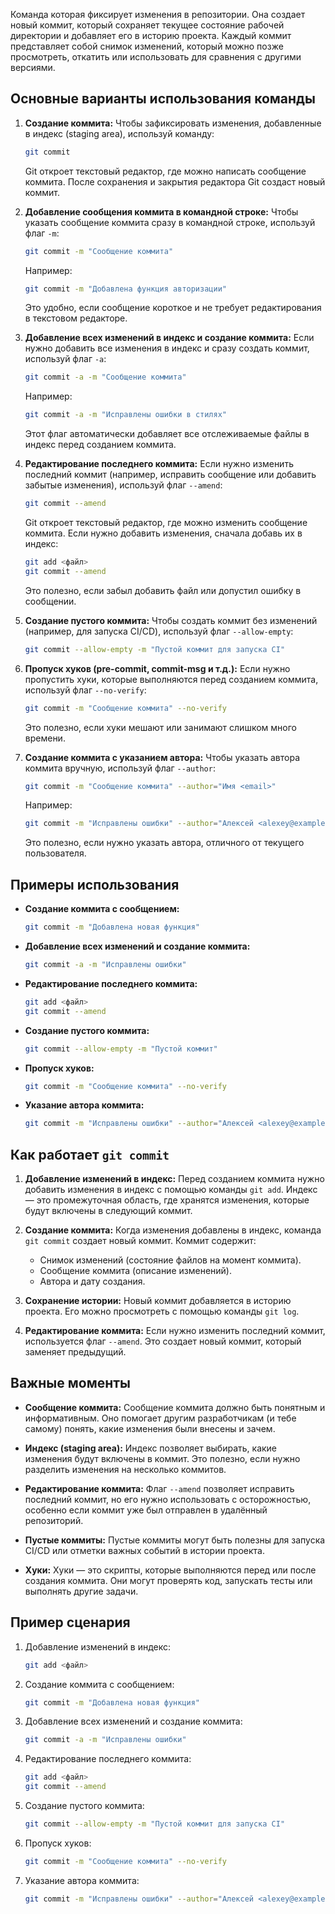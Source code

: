 Команда которая фиксирует изменения в репозитории. Она создает новый коммит, который сохраняет текущее состояние рабочей директории и добавляет его в историю проекта. Каждый коммит представляет собой снимок изменений, который можно позже просмотреть, откатить или использовать для сравнения с другими версиями.

## Основные варианты использования команды

1. **Создание коммита:**
   Чтобы зафиксировать изменения, добавленные в индекс (staging area), используй команду:

   ```bash
   git commit
   ```

   Git откроет текстовый редактор, где можно написать сообщение коммита. После сохранения и закрытия редактора Git создаст новый коммит.

2. **Добавление сообщения коммита в командной строке:**
   Чтобы указать сообщение коммита сразу в командной строке, используй флаг `-m`:

   ```bash
   git commit -m "Сообщение коммита"
   ```

   Например:

   ```bash
   git commit -m "Добавлена функция авторизации"
   ```

   Это удобно, если сообщение короткое и не требует редактирования в текстовом редакторе.

3. **Добавление всех изменений в индекс и создание коммита:**
   Если нужно добавить все изменения в индекс и сразу создать коммит, используй флаг `-a`:

   ```bash
   git commit -a -m "Сообщение коммита"
   ```

   Например:

   ```bash
   git commit -a -m "Исправлены ошибки в стилях"
   ```

   Этот флаг автоматически добавляет все отслеживаемые файлы в индекс перед созданием коммита.

4. **Редактирование последнего коммита:**
   Если нужно изменить последний коммит (например, исправить сообщение или добавить забытые изменения), используй флаг `--amend`:

   ```bash
   git commit --amend
   ```

   Git откроет текстовый редактор, где можно изменить сообщение коммита. Если нужно добавить изменения, сначала добавь их в индекс:

   ```bash
   git add <файл>
   git commit --amend
   ```

   Это полезно, если забыл добавить файл или допустил ошибку в сообщении.

5. **Создание пустого коммита:**
   Чтобы создать коммит без изменений (например, для запуска CI/CD), используй флаг `--allow-empty`:

   ```bash
   git commit --allow-empty -m "Пустой коммит для запуска CI"
   ```

6. **Пропуск хуков (pre-commit, commit-msg и т.д.):**
   Если нужно пропустить хуки, которые выполняются перед созданием коммита, используй флаг `--no-verify`:

   ```bash
   git commit -m "Сообщение коммита" --no-verify
   ```

   Это полезно, если хуки мешают или занимают слишком много времени.

7. **Создание коммита с указанием автора:**
   Чтобы указать автора коммита вручную, используй флаг `--author`:

   ```bash
   git commit -m "Сообщение коммита" --author="Имя <email>"
   ```

   Например:

   ```bash
   git commit -m "Исправлены ошибки" --author="Алексей <alexey@example.com>"
   ```

   Это полезно, если нужно указать автора, отличного от текущего пользователя.

## Примеры использования

- **Создание коммита с сообщением:**

  ```bash
  git commit -m "Добавлена новая функция"
  ```

- **Добавление всех изменений и создание коммита:**

  ```bash
  git commit -a -m "Исправлены ошибки"
  ```

- **Редактирование последнего коммита:**

  ```bash
  git add <файл>
  git commit --amend
  ```

- **Создание пустого коммита:**

  ```bash
  git commit --allow-empty -m "Пустой коммит"
  ```

- **Пропуск хуков:**

  ```bash
  git commit -m "Сообщение коммита" --no-verify
  ```

- **Указание автора коммита:**

  ```bash
  git commit -m "Исправлены ошибки" --author="Алексей <alexey@example.com>"
  ```

## Как работает `git commit`

1. **Добавление изменений в индекс:**
   Перед созданием коммита нужно добавить изменения в индекс с помощью команды `git add`. Индекс — это промежуточная область, где хранятся изменения, которые будут включены в следующий коммит.

2. **Создание коммита:**
   Когда изменения добавлены в индекс, команда `git commit` создает новый коммит. Коммит содержит:
   - Снимок изменений (состояние файлов на момент коммита).
   - Сообщение коммита (описание изменений).
   - Автора и дату создания.

3. **Сохранение истории:**
   Новый коммит добавляется в историю проекта. Его можно просмотреть с помощью команды `git log`.

4. **Редактирование коммита:**
   Если нужно изменить последний коммит, используется флаг `--amend`. Это создает новый коммит, который заменяет предыдущий.

## Важные моменты

- **Сообщение коммита:**
   Сообщение коммита должно быть понятным и информативным. Оно помогает другим разработчикам (и тебе самому) понять, какие изменения были внесены и зачем.

- **Индекс (staging area):**
   Индекс позволяет выбирать, какие изменения будут включены в коммит. Это полезно, если нужно разделить изменения на несколько коммитов.

- **Редактирование коммита:**
   Флаг `--amend` позволяет исправить последний коммит, но его нужно использовать с осторожностью, особенно если коммит уже был отправлен в удалённый репозиторий.

- **Пустые коммиты:**
   Пустые коммиты могут быть полезны для запуска CI/CD или отметки важных событий в истории проекта.

- **Хуки:**
   Хуки — это скрипты, которые выполняются перед или после создания коммита. Они могут проверять код, запускать тесты или выполнять другие задачи.

## Пример сценария

1. Добавление изменений в индекс:

   ```bash
   git add <файл>
   ```

2. Создание коммита с сообщением:

   ```bash
   git commit -m "Добавлена новая функция"
   ```

3. Добавление всех изменений и создание коммита:

   ```bash
   git commit -a -m "Исправлены ошибки"
   ```

4. Редактирование последнего коммита:

   ```bash
   git add <файл>
   git commit --amend
   ```

5. Создание пустого коммита:

   ```bash
   git commit --allow-empty -m "Пустой коммит для запуска CI"
   ```

6. Пропуск хуков:

   ```bash
   git commit -m "Сообщение коммита" --no-verify
   ```

7. Указание автора коммита:

   ```bash
   git commit -m "Исправлены ошибки" --author="Алексей <alexey@example.com>"
   ```
